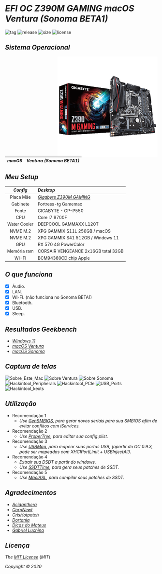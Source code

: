 # *EFI OC Z390M GAMING macOS Ventura (Sonoma BETA1)*



![tag](https://img.shields.io/github/v/release/Gilberto-Mascena/Z390M_GAMING?include_prereleases)
![release](https://img.shields.io/github/release-date/Gilberto-Mascena/Z390M_GAMING)
![size](https://img.shields.io/github/repo-size/Gilberto-Mascena/Z390M_GAMING)
![license](https://img.shields.io/github/license/Gilberto-Mascena/Z390M_GAMING)
##

## *Sistema Operacional*

<img align="right" src="./Imagens/z390m.png" alt="Z390 M GAMING" width="330">

*macOS* | *Ventura (Sonoma BETA1)*
:---:|:---
##

## *Meu Setup*

*Config* | *Desktop*
:---:|:---
Placa Mãe | <a href="https://www.gigabyte.com/br/Motherboard/Z390-M-GAMING-rev-10#kf" target="_blank">*Gigabyte Z390M GAMING*</a>
Gabinete | Fortress-tg Gamemax
Fonte | GIGABYTE - GP-P550
CPU | Core I7 9700F
Water Cooler | DEEPCOOL GAMMAXX L120T
NVME M.2 | XPG GAMMIX S11L 256GB / macOS
NVME M.2 | XPG GAMMIX S41 512GB / Windows 11
GPU | RX 570 4G PowerColor
Memória ram |CORSAIR VENGEANCE 2x16GB total 32GB
WI-FI | BCM94360CD chip Apple
##

## *O que funciona*

- [x] Áudio.
- [x] LAN.
- [x] WI-FI. (não funciona no Sonoma BETA1)
- [x] Bluetooth.
- [x] USB.
- [x] Sleep.
##

## *Resultados Geekbench*

- [*Windows 11*](https://browser.geekbench.com/v5/cpu/19703206)
- [*macOS Ventura*](https://browser.geekbench.com/v5/cpu/19703520)
- [*macOS Sonoma*](https://browser.geekbench.com/v6/cpu/1566485)
##

## *Captura de telas*

![Sobre_Este_Mac](https://user-images.githubusercontent.com/103699861/211068915-4c3cad37-ddf3-478b-bbff-18db80fee956.png)
![Sobre Ventura](https://user-images.githubusercontent.com/103699861/211068963-7337e637-db69-41bb-a7e4-3e11ff33e374.png)
![Sobre Sonoma](https://github.com/Gilberto-Mascena/Z390M_GAMING/assets/103699861/3993b082-9b46-4051-bac2-4566ec8aa439.png)
![Hackintool_Peripherals](https://user-images.githubusercontent.com/103699861/211069054-801c45ef-5ae4-4f47-bcf2-be6b2d775632.png)
![Hackintool_PCIe](https://user-images.githubusercontent.com/103699861/211069091-0312b533-8e6d-4bf9-9d1d-615907c8f256.png)
![USB_Ports](https://user-images.githubusercontent.com/103699861/211069110-4ebffbf0-49d4-42aa-90a3-91ef3203a4e2.png)
![Hackintool_kexts](https://user-images.githubusercontent.com/103699861/211069119-367064ca-8298-4ec9-be3e-1875911c432b.png)
##

## *Utilização*

* Recomendação 1
  * *Use [GenSMBIOS](https://github.com/corpnewt/GenSMBIOS), para gerar novos seriais para sua SMBIOS afim de evitar conflitos com iServices.*
* Recomendação 2
  * *Use [ProperTree](https://github.com/corpnewt/ProperTree), para editar sua config.plist.*     
* Recomendação 3
  * *Use [USBMap](https://github.com/corpnewt/USBMap), para mapear suas portas USB, (apartir do OC 0.9.3, pode ser mapeadas com XHCIPortLimit + USBInjectAll).*
* Recomendação 4
  * *Extrair sua DSDT a partir do windows.*
  * *Use [SSDTTime](https://github.com/corpnewt/SSDTTime), para gera seus patches de SSDT.*    
* Recomendação 5
  * *Use [MaciASL](https://github.com/acidanthera/MaciASL), para compilar seus patches de SSDT.*
##

## *Agradecimentos*

- [*Acidanthera*](https://github.com/acidanthera)
- [*CorpNewt*](https://github.com/corpnewt)
- [*CrisHotpatch*](https://t.me/crishotpatch)
- [*Dortania*](https://dortania.github.io/OpenCore-Install-Guide/config.plist/coffee-lake.html#starting-point)
- [*Dicas do Mateus*](https://www.youtube.com/c/DicasdoMateus)
- [*Gabriel Luchina*](https://www.youtube.com/c/gabrielluchina)
##

## *Licença* 

*The* [*MIT License*](https://github.com/Gilberto-Mascena/Z390M_GAMING/blob/main/LICENSE.md) (*MIT*)

*Copyright :copyright: 2020* 
##